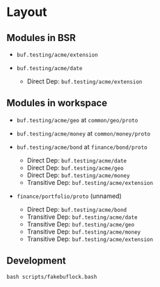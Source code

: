 # Layout

## Modules in BSR

- `buf.testing/acme/extension`

- `buf.testing/acme/date`
  - Direct Dep: `buf.testing/acme/extension`

## Modules in workspace

- `buf.testing/acme/geo` at `common/geo/proto`

- `buf.testing/acme/money` at `common/money/proto`

- `buf.testing/acme/bond` at `finance/bond/proto`
  - Direct Dep: `buf.testing/acme/date`
  - Direct Dep: `buf.testing/acme/geo`
  - Direct Dep: `buf.testing/acme/money`
  - Transitive Dep: `buf.testing/acme/extension`

- `finance/portfolio/proto` (unnamed)
  - Direct Dep: `buf.testing/acme/bond`
  - Transitive Dep: `buf.testing/acme/date`
  - Transitive Dep: `buf.testing/acme/geo`
  - Transitive Dep: `buf.testing/acme/money`
  - Transitive Dep: `buf.testing/acme/extension`

## Development

```
bash scripts/fakebuflock.bash
```
